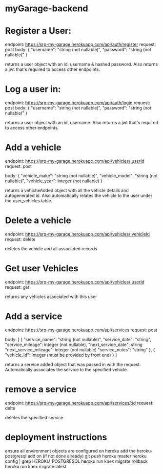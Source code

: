 # myGarage-backend

# Register a User:
endpoint: https://srp-my-garage.herokuapp.com/api/auth/register
request: post
body:
    {
        "username": "string (not nullable)",
        "password": "string (not nullable)"
    }

returns a user object with an id, username & hashed password. Also returns a jwt that's required to access other endpoints.

# Log a user in:
endpoint: https://srp-my-garage.herokuapp.com/api/auth/login
request: post
body:
    {
        "username": "string (not nullable)",
        "password": "string (not nullable)"
    }

returns a user object with an id, username. Also returns a jwt that's required to access other endpoints.


# Add a vehicle
endpoint: https://srp-my-garage.herokuapp.com/api/vehicles/:userId
request: post

body:
    {
        "vehicle_make": "string (not nullable)",
        "vehicle_model": "string (not nullable)",
        "vehicle_year": integer (not nullable)
    }

returns a vehicheAdded object with all the vehicle details and autogenerated id. Also automatically relates the vehicle to the user under the user_vehicles table.

# Delete a vehicle
endpoint: https://srp-my-garage.herokuapp.com/api/vehicles/:vehicleId
request: delete

deletes the vehicle and all associated records

# Get user Vehicles 

endpoint: https://srp-my-garage.herokuapp.com/api/vehicles/:userId
request: get

returns any vehicles associated with this user

# Add a service
endpoint: https://srp-my-garage.herokuapp.com/api/services
request: post

body:
    [ 
        {
        "service_name": "string (not nullable)",
        "service_date": "string",
        "service_mileage": integer (not nullable),
        "next_service_date": string
        "next_service_mileage": integer (not nullable)
        "service_notes": "string"
        },
        {
            "vehicle_id": integer (must be provided by front end)
        }
    ]

returns a service added object that was passed in with the request. Automatically associates the service to the specified vehicle.

# remove a service
endpoint: https://srp-my-garage.herokuapp.com/api/services/:id
request: delte

deletes the specified service


# deployment instructions

ensure all environment objects are configured on heroku
add the heroku-postgresql add on (if not done already)
git push heroku master
heroku config | grep HEROKU_POSTGRESQL
heroku run knex migrate:rollback
heroku run knex migrate:latest


